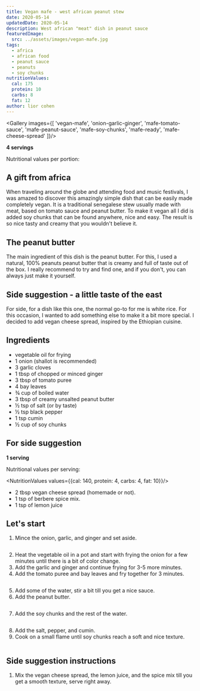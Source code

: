 ```yaml
---
title: Vegan mafe - west african peanut stew
date: 2020-05-14
updatedDate: 2020-05-14
description: West african "meat" dish in peanut sauce
featuredImage:
  src: ../assets/images/vegan-mafe.jpg
tags:
  - africa
  - african food
  - peanut sauce
  - peanuts
  - soy chunks
nutritionValues:
  cal: 175
  protein: 10
  carbs: 8
  fat: 12
author: lior cohen
---
```


<Gallery images={[
'vegan-mafe',
'onion-garlic-ginger',
'mafe-tomato-sauce',
'mafe-peanut-sauce',
'mafe-soy-chunks',
'mafe-ready',
'mafe-cheese-spread'
]}/>

**4 servings**

Nutritional values per portion:
<NutritionValues fileName="vegan-mafe"/>

## A gift from africa

When traveling around the globe and attending food and music festivals, I was amazed to discover this amazingly simple dish that can be easily made completely vegan.
It is a traditional senegalese stew usually made with meat, based on tomato sauce and peanut butter.
To make it vegan all I did is added soy chunks that can be found anywhere, nice and easy.
The result is so nice tasty and creamy that you wouldn't believe it.

## The peanut butter

The main ingredient of this dish is the peanut butter.
For this, I used a natural, 100% peanuts peanut butter that is creamy and full of taste out of the box.
I really recommend to try and find one, and if you don't, you can always just make it yourself.

## Side suggestion - a little taste of the east

For side, for a dish like this one, the normal go-to for me is white rice.
For this occasion, I wanted to add something else to make it a bit more special.
I decided to add vegan cheese spread, inspired by the Ethiopian cuisine.

## Ingredients

- vegetable oil for frying
- 1 onion (shallot is recommended)
- 3 garlic cloves
- 1 tbsp of chopped or minced ginger
- 3 tbsp of tomato puree
- 4 bay leaves
- ¾ cup of boiled water
- 3 tbsp of creamy unsalted peanut butter
- ½ tsp of salt (or by taste)
- ½ tsp black pepper
- 1 tsp cumin
- ½ cup of soy chunks

## For side suggestion

**1 serving**

Nutritional values per serving:

<NutritionValues values={{cal: 140, protein: 4, carbs: 4, fat: 10}}/>

- 2 tbsp vegan cheese spread (homemade or not).
- 1 tsp of berbere spice mix.
- 1 tsp of lemon juice

## Let's start

1. Mince the onion, garlic, and ginger and set aside.

<Image filename='onion-garlic-ginger'/>

2. Heat the vegetable oil in a pot and start with frying the onion for a few minutes until there is a bit of color change.
3. Add the garlic and ginger and continue frying for 3-5 more minutes.
4. Add the tomato puree and bay leaves and fry together for 3 minutes.

<Image filename='mafe-tomato-sauce'/>

5. Add some of the water, stir a bit till you get a nice sauce.
6. Add the peanut butter.

<Image filename='mafe-peanut-sauce'/>

7. Add the soy chunks and the rest of the water.

<Image filename='mafe-soy-chunks'/>

8. Add the salt, pepper, and cumin.
9. Cook on a small flame until soy chunks reach a soft and nice texture.

<Image filename='mafe-ready'/>

## Side suggestion instructions

1. Mix the vegan cheese spread, the lemon juice, and the spice mix till you get a smooth texture, serve right away.

<Image filename='mafe-cheese-spread'/>
